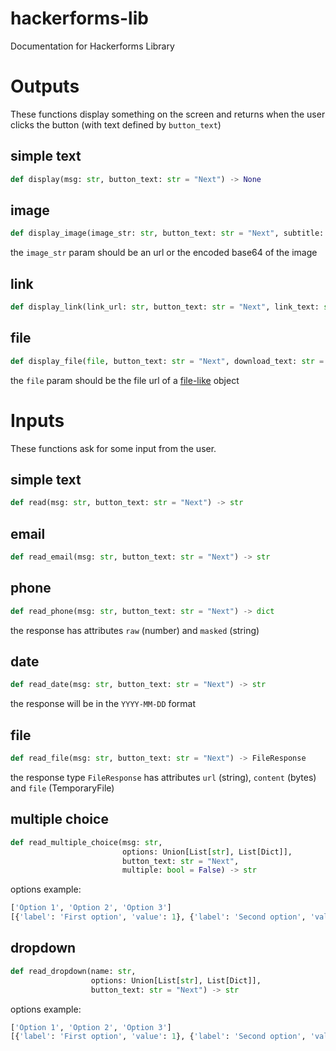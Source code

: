 # hackerforms-lib
Documentation for Hackerforms Library

# Outputs

These functions display something on the screen and 
returns when the user clicks the button (with text defined by `button_text`)

## simple text
``` python
def display(msg: str, button_text: str = "Next") -> None
```

## image

``` python
def display_image(image_str: str, button_text: str = "Next", subtitle: str = "") -> None
```
the `image_str` param should be an url or the encoded base64 of the image

## link

``` python
def display_link(link_url: str, button_text: str = "Next", link_text: str = "Click here") -> None
```

## file

``` python
def display_file(file, button_text: str = "Next", download_text: str = "Download here") -> None
```
the `file` param should be the file url of a [file-like](https://docs.python.org/3/glossary.html#term-file-like-object) object

# Inputs

These functions ask for some input from the user.

## simple text

``` python
def read(msg: str, button_text: str = "Next") -> str
```
## email

``` python
def read_email(msg: str, button_text: str = "Next") -> str
```
## phone

``` python
def read_phone(msg: str, button_text: str = "Next") -> dict
```
the response has attributes `raw` (number) and `masked` (string)
## date

``` python
def read_date(msg: str, button_text: str = "Next") -> str
```
the response will be in the `YYYY-MM-DD` format

## file

``` python
def read_file(msg: str, button_text: str = "Next") -> FileResponse
```
the response type `FileResponse` has attributes `url` (string), `content` (bytes) and `file` (TemporaryFile)

## multiple choice

``` python
def read_multiple_choice(msg: str,
                         options: Union[List[str], List[Dict]],
                         button_text: str = "Next",
                         multiple: bool = False) -> str
```
options example:
```python
['Option 1', 'Option 2', 'Option 3']
[{'label': 'First option', 'value': 1}, {'label': 'Second option', 'value': 2}]
```

## dropdown

``` python
def read_dropdown(name: str, 
                  options: Union[List[str], List[Dict]], 
                  button_text: str = "Next") -> str
```
options example:
```python
['Option 1', 'Option 2', 'Option 3']
[{'label': 'First option', 'value': 1}, {'label': 'Second option', 'value': 2}]
```
